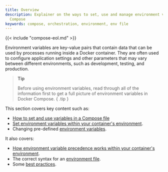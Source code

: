 ```yaml
---
title: Overview
description: Explainer on the ways to set, use and manage environment variables in
  Compose
keywords: compose, orchestration, environment, env file
---
```


{{< include "compose-eol.md" >}}

Environment variables are key-value pairs that contain data that can be used by processes running inside a Docker container. They are often used to configure application settings and other parameters that may vary between different environments, such as development, testing, and production.  

> **Tip**
>
> Before using environment variables, read through all of the information first to get a full picture of environment variables in Docker Compose.
{ .tip }

This section covers key content such as:
- [How to set and use variables in a Compose file](set-variables.md)
- [Set environment variables within your container's environment](set-container-environment-variables.md).
- Changing pre-defined [environment variables](envvars.md).

It also covers: 
- [How environment variable precedence works within your container's environment](envvars-precedence.md).
- The correct syntax for an [environment file](env-file.md).
- Some [best practices](best-practices.md).


